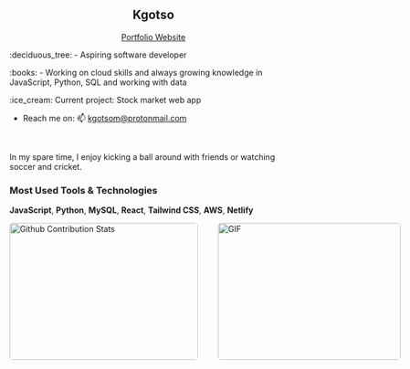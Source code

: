 <h2 align='center'><strong>Kgotso</strong></h2>
<p align='center'><a href="https://kgotso.tech">Portfolio Website</a></p>


<p>:deciduous_tree: -  Aspiring software developer</p>
<p>:books: - Working on cloud skills and always growing knowledge in JavaScript, Python, SQL and working with data</p>
<p>:ice_cream: Current project: Stock market web app</p>

- Reach me on: 📫 kgotsom@protonmail.com


<br>

<p>In my spare time, I enjoy kicking a ball around with friends or watching soccer and cricket.</p>


<h3>Most Used Tools & Technologies</h3>


**JavaScript**, **Python**, **MySQL**, **React**, **Tailwind CSS**, **AWS**, **Netlify**



<p style="display: flex; justify-content: space-between;">
<img style="border-radius: 5px; margin-bottom: 5px" alt="Github Contribution Stats" width="330px" height="240px" src="https://github-contribution-stats.vercel.app/api/?username=kgotsosm" />
<img style="border-radius: 5px; margin: 0 0 5px 35px;" alt="GIF" width="320px" height="240px" src="https://miro.medium.com/max/875/1*Urc28sbnORGOW5oyohQ06g.gif" />
</p>
